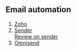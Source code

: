 ## Email automation
 1. [Zoho](https://www.zoho.com/)
 2. [Sender](https://www.sender.net/automated-email/)  
    [Review on sender](https://www.g2.com/products/sender-net/reviews)
 3. [Omnisend](https://www.emailtooltester.com/en/reviews/omnisend/) 

